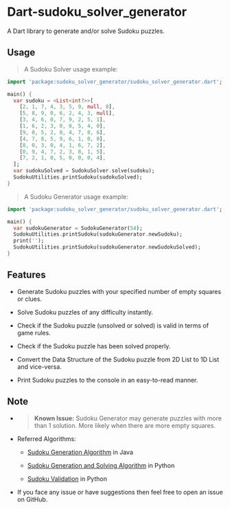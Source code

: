 # Dart-sudoku_solver_generator

A Dart library to generate and/or solve Sudoku puzzles.

## Usage

> A Sudoku Solver usage example:

```dart
import 'package:sudoku_solver_generator/sudoku_solver_generator.dart';

main() {
  var sudoku = <List<int?>>[
    [2, 1, 7, 4, 3, 5, 9, null, 8],
    [5, 8, 9, 0, 6, 2, 4, 3, null],
    [3, 4, 6, 0, 7, 9, 2, 5, 1],
    [1, 6, 2, 3, 0, 0, 5, 4, 0],
    [9, 0, 5, 2, 0, 4, 7, 8, 6],
    [4, 7, 8, 5, 9, 6, 1, 0, 0],
    [8, 0, 3, 0, 4, 1, 6, 7, 2],
    [0, 9, 4, 7, 2, 3, 8, 1, 5],
    [7, 2, 1, 0, 5, 0, 0, 0, 4],
  ];
  var sudokuSolved = SudokuSolver.solve(sudoku);
  SudokuUtilities.printSudoku(sudokuSolved);
}
```

> A Sudoku Generator usage example:

```dart
import 'package:sudoku_solver_generator/sudoku_solver_generator.dart';

main() {
  var sudokuGenerator = SudokuGenerator(54);
  SudokuUtilities.printSudoku(sudokuGenerator.newSudoku);
  print('');
  SudokuUtilities.printSudoku(sudokuGenerator.newSudokuSolved);
}
```

## Features

- Generate Sudoku puzzles with your specified number of empty squares or clues.

- Solve Sudoku puzzles of any difficulty instantly.

- Check if the Sudoku puzzle (unsolved or solved) is valid in terms of game rules.

- Check if the Sudoku puzzle has been solved properly.

- Convert the Data Structure of the Sudoku puzzle from 2D List to 1D List and vice-versa.

- Print Sudoku puzzles to the console in an easy-to-read manner.

## Note

- > **Known Issue:** Sudoku Generator may generate puzzles with more than 1 solution. More likely when there are more empty squares.

- Referred Algorithms:

    - [Sudoku Generation Algorithm](https://www.geeksforgeeks.org/program-sudoku-generator/) in Java

    - [Sudoku Generation and Solving Algorithm](https://www.101computing.net/sudoku-generator-algorithm/) in Python

    - [Sudoku Validation](https://www.geeksforgeeks.org/check-if-given-sudoku-board-configuration-is-valid-or-not/) in
      Python

- If you face any issue or have suggestions then feel free to open an issue on GitHub.
